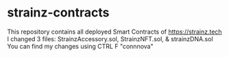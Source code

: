 # strainz-contracts
This repository contains all deployed Smart Contracts of https://strainz.tech 
I changed 3 files: StrainzAccessory.sol, StrainzNFT.sol, & strainzDNA.sol
You can find my changes using CTRL F "connnova"
